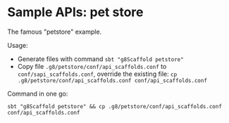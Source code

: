 # Sample APIs: pet store

The famous "petstore" example.

Usage:
- Generate files with command `sbt "g8Scaffold petstore"`
- Copy file `.g8/petstore/conf/api_scaffolds.conf` to `conf/sapi_scaffolds.conf`, override the existing file: `cp .g8/petstore/conf/api_scaffolds.conf conf/api_scaffolds.conf`

Command in one go:

```shell
sbt "g8Scaffold petstore" && cp .g8/petstore/conf/api_scaffolds.conf conf/api_scaffolds.conf
```
